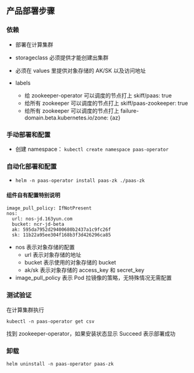 ## 产品部署步骤

### 依赖

* 部署在计算集群

* storageclass 必须提供才能创建出集群

* 必须在 values 里提供对象存储的 AK/SK 以及访问地址

* labels
  * 给 zookeeper-operator 可以调度的节点打上 skiff/paas: true
  * 给所有 zookeeper 可以调度的节点打上 skiff/paas-zookeeper: true
  * 给所有 zookeeper 可以调度的节点打上 failure-domain.beta.kubernetes.io/zone: {az}

### 手动部署和配置

* 创建 namespace： `kubectl create namespace paas-operator`

### 自动化部署和配置

* `helm -n paas-operator install paas-zk ./paas-zk`

#### 组件自有配置特别说明

```
image_pull_policy: IfNotPresent
nos:
  url: nos-jd.163yun.com
  bucket: ncr-jd-beta
  ak: 595da7952d29400680b2437a1c9fc26f
  sk: 11b22a95ee304f168b3f3d426296ca85
```

* nos 表示对象存储的配置
  * url 表示对象存储的地址
  * bucket 表示使用的对象存储的 bucket
  * ak/sk 表示对象存储的 access_key 和 secret_key
* image_pull_policy 表示 Pod 拉镜像的策略，无特殊情况无需配置

### 测试验证

在计算集群执行

```
kubectl -n paas-operator get csv
```

找到 zookeeper-operator，如果安装状态显示 Succeed 表示部署成功

### 卸载

```
helm uninstall -n paas-operator paas-zk
```

